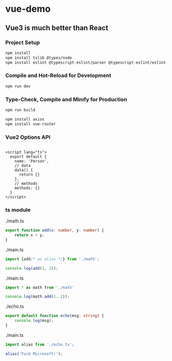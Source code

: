 # vue-demo

## Vue3 is much better than React

### Project Setup

```sh
npm install
npm install tslib @types/node
npm install eslint @typescript-eslint/parser @typescript-eslint/eslint-plugin --save-dev
```

### Compile and Hot-Reload for Development

```sh
npm run dev
```

### Type-Check, Compile and Minify for Production

```sh
npm run build
```

```sh
npm install axios
npm install vue-router
```

### Vue2 Options API

```vue

<script lang="ts">
  export default {
    name: 'Person',
    // data
    data() {
      return {}
    },
    // methods
    methods: {}
  }
</script>
```

### ts module

./math.ts

```ts
export function add(x: number, y: number) {
    return x + y;
}
```

./main.ts

```ts
import {add/* as alias */} from './math';

console.log(add(1, 2));
```

./main.ts

```ts
import * as math from './math'

console.log(math.add(1, 2));
```

./echo.ts

```ts
export default function echo(msg: string) {
    console.log(msg);
}
```

./main.ts

```ts
import alias from './echo.ts';

alias('Fuck Microsoft!');
```
